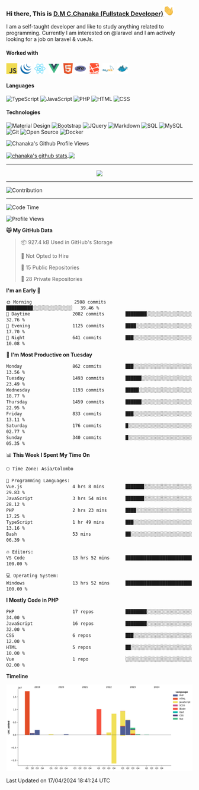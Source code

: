 <!-- ### Hi there  -->
<h3>Hi there, This is <a href="#">D.M C.Chanaka (Fullstack Developer)</a><img src="https://raw.githubusercontent.com/ABSphreak/ABSphreak/master/gifs/Hi.gif" width="30px"></h3>

<p>I am a self-taught developer and like to study anything related to programming. Currently I am interested on @laravel and I am actively looking for a job on laravel & vueJs.</p>

#### Worked with

<img width="30px" src="https://raw.githubusercontent.com/devicons/devicon/master/icons/javascript/javascript-original.svg" alt="cchanaka: Javascript" />&nbsp;
<img width="30px" src="https://raw.githubusercontent.com/devicons/devicon/master/icons/jquery/jquery-original.svg" alt="cchanaka: Jquery" />&nbsp; 
<img width="30px" src="https://raw.githubusercontent.com/devicons/devicon/master/icons/react/react-original.svg" alt="cchanaka: React" />&nbsp; 
<img width="30px" src="https://raw.githubusercontent.com/devicons/devicon/master/icons/vuejs/vuejs-original.svg" alt="cchanaka: VueJS" />&nbsp;
<img width="30px" src="https://raw.githubusercontent.com/devicons/devicon/master/icons/html5/html5-original.svg" alt="cchanaka: HTML5" /> 
<img width="30px" src="https://raw.githubusercontent.com/devicons/devicon/master/icons/php/php-original.svg" alt="cchanaka: PHP" />&nbsp;
<img width="30px" src="https://raw.githubusercontent.com/devicons/devicon/master/icons/laravel/laravel-plain-wordmark.svg" alt="cchanaka: Laravel" />&nbsp; 
<img width="30px" src="https://raw.githubusercontent.com/devicons/devicon/master/icons/mysql/mysql-original-wordmark.svg" alt="cchanaka: MySQL" />&nbsp; 
<img width="30px" src="https://raw.githubusercontent.com/devicons/devicon/master/icons/docker/docker-original.svg" alt="cchanaka: Docker" />

#### Languages

![TypeScript](https://img.shields.io/badge/-TypeScript-fff?&logo=TypeScript&logoColor=007ACC)
![JavaScript](https://img.shields.io/badge/-JavaScript-fff?&logo=JavaScript&logoColor=ddc508)
![PHP](https://img.shields.io/badge/-PHP-fff?&logo=PHP)
![HTML](https://img.shields.io/badge/-HTML-fff?&logo=HTML5)
![CSS](https://img.shields.io/badge/-CSS-fff?&logo=CSS3&logoColor=blue)

#### Technologies
![Material Design](https://img.shields.io/badge/-Material%20Design-fff?style=flat&logo=material-design&logoColor=blue)
![Bootstrap](https://img.shields.io/badge/-Bootstrap-fff?style=flat&logo=bootstrap&logoColor=563D7C)
![JQuery](https://img.shields.io/badge/-JQuery-fff?style=flat&logo=jquery&logoColor=blue)
![Markdown](https://img.shields.io/badge/-Markdown-fff?style=flat&logo=markdown&logoColor=black)
![SQL](https://img.shields.io/badge/-SQL-fff?style=flat&logo=Microsoft-SQL-Server&logoColor=blue)
![MySQL](https://img.shields.io/badge/-MySQL-fff?style=flat&logo=mysql)
![Git](https://img.shields.io/badge/-Git-fff?style=flat&logo=git)
![Open Source](https://img.shields.io/badge/-Open%20Source-fff?style=flat&logo=open-source-Initiative)
![Docker](https://img.shields.io/badge/-Docker-fff?style=flat&logo=Docker)

![Chanaka's Github Profile Views](https://komarev.com/ghpvc/?username=dmcchanaka&color=blueviolet) 

<a href="https://github.com/dmcchanaka">
    <img height="150px" align="center" src="https://github-readme-stats.vercel.app/api?username=dmcchanaka&show_icons=true&include_all_commits=true&theme=radical&line_height=27&count_private=true" alt="chanaka's github stats"/>
</a>

<a href="https://github.com/dmcchanaka">
    <img height="150px" align="center" src="https://github-readme-stats.vercel.app/api/top-langs/?username=dmcchanaka&theme=radical&layout=compact&langs_count=10" />
</a>
<hr>
<div align="center">
<a href="https://github.com/dmcchanaka">
    <img align="center" src="https://github-readme-streak-stats.herokuapp.com/?user=dmcchanaka&hide_border=true&theme=radical" />
</a>
<hr>
</div>

![Contribution](https://activity-graph.herokuapp.com/graph?username=dmcchanaka&theme=react-dark&hide_border=true&area=true&include_all_commits=true)
<hr>

<!--START_SECTION:waka-->
![Code Time](http://img.shields.io/badge/Code%20Time-2%2C815%20hrs%2051%20mins-blue)

![Profile Views](http://img.shields.io/badge/Profile%20Views-8-blue)

**🐱 My GitHub Data** 

> 📦 927.4 kB Used in GitHub's Storage 
 > 
> 🚫 Not Opted to Hire
 > 
> 📜 15 Public Repositories 
 > 
> 🔑 28 Private Repositories 
 > 
**I'm an Early 🐤** 

```text
🌞 Morning                2508 commits        ██████████░░░░░░░░░░░░░░░   39.46 % 
🌆 Daytime                2082 commits        ████████░░░░░░░░░░░░░░░░░   32.76 % 
🌃 Evening                1125 commits        ████░░░░░░░░░░░░░░░░░░░░░   17.70 % 
🌙 Night                  641 commits         ███░░░░░░░░░░░░░░░░░░░░░░   10.08 % 
```
📅 **I'm Most Productive on Tuesday** 

```text
Monday                   862 commits         ███░░░░░░░░░░░░░░░░░░░░░░   13.56 % 
Tuesday                  1493 commits        ██████░░░░░░░░░░░░░░░░░░░   23.49 % 
Wednesday                1193 commits        █████░░░░░░░░░░░░░░░░░░░░   18.77 % 
Thursday                 1459 commits        ██████░░░░░░░░░░░░░░░░░░░   22.95 % 
Friday                   833 commits         ███░░░░░░░░░░░░░░░░░░░░░░   13.11 % 
Saturday                 176 commits         █░░░░░░░░░░░░░░░░░░░░░░░░   02.77 % 
Sunday                   340 commits         █░░░░░░░░░░░░░░░░░░░░░░░░   05.35 % 
```


📊 **This Week I Spent My Time On** 

```text
🕑︎ Time Zone: Asia/Colombo

💬 Programming Languages: 
Vue.js                   4 hrs 8 mins        ███████░░░░░░░░░░░░░░░░░░   29.83 % 
JavaScript               3 hrs 54 mins       ███████░░░░░░░░░░░░░░░░░░   28.12 % 
PHP                      2 hrs 23 mins       ████░░░░░░░░░░░░░░░░░░░░░   17.25 % 
TypeScript               1 hr 49 mins        ███░░░░░░░░░░░░░░░░░░░░░░   13.16 % 
Bash                     53 mins             ██░░░░░░░░░░░░░░░░░░░░░░░   06.39 % 

🔥 Editors: 
VS Code                  13 hrs 52 mins      █████████████████████████   100.00 % 

💻 Operating System: 
Windows                  13 hrs 52 mins      █████████████████████████   100.00 % 
```

**I Mostly Code in PHP** 

```text
PHP                      17 repos            ████████░░░░░░░░░░░░░░░░░   34.00 % 
JavaScript               16 repos            ████████░░░░░░░░░░░░░░░░░   32.00 % 
CSS                      6 repos             ███░░░░░░░░░░░░░░░░░░░░░░   12.00 % 
HTML                     5 repos             ██░░░░░░░░░░░░░░░░░░░░░░░   10.00 % 
Vue                      1 repo              ░░░░░░░░░░░░░░░░░░░░░░░░░   02.00 % 
```



**Timeline**

![Lines of Code chart](https://raw.githubusercontent.com/dmcchanaka/dmcchanaka/main/assets/bar_graph.png)


 Last Updated on 17/04/2024 18:41:24 UTC
<!--END_SECTION:waka-->

